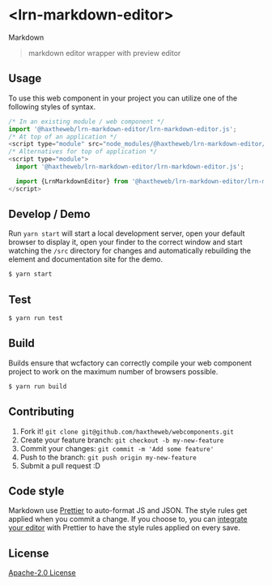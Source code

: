 # &lt;lrn-markdown-editor&gt;

Markdown
> markdown editor wrapper with preview editor

## Usage
To use this web component in your project you can utilize one of the following styles of syntax.

```js
/* In an existing module / web component */
import '@haxtheweb/lrn-markdown-editor/lrn-markdown-editor.js';
/* At top of an application */
<script type="module" src="node_modules/@haxtheweb/lrn-markdown-editor/lrn-markdown-editor.js"></script>
/* Alternatives for top of application */
<script type="module">
  import '@haxtheweb/lrn-markdown-editor/lrn-markdown-editor.js';

  import {LrnMarkdownEditor} from '@haxtheweb/lrn-markdown-editor/lrn-markdown-editor.js';
</script>
```

## Develop / Demo
Run `yarn start` will start a local development server, open your default browser to display it, open your finder to the correct window and start watching the `/src` directory for changes and automatically rebuilding the element and documentation site for the demo.
```bash
$ yarn start
```

## Test

```bash
$ yarn run test
```

## Build
Builds ensure that wcfactory can correctly compile your web component project to
work on the maximum number of browsers possible.
```bash
$ yarn run build
```

## Contributing

1. Fork it! `git clone git@github.com/haxtheweb/webcomponents.git`
2. Create your feature branch: `git checkout -b my-new-feature`
3. Commit your changes: `git commit -m 'Add some feature'`
4. Push to the branch: `git push origin my-new-feature`
5. Submit a pull request :D

## Code style

Markdown  use [Prettier][prettier] to auto-format JS and JSON.  The style rules get applied when you commit a change.  If you choose to, you can [integrate your editor][prettier-ed] with Prettier to have the style rules applied on every save.

[prettier]: https://github.com/prettier/prettier/
[prettier-ed]: https://github.com/prettier/prettier/#editor-integration
[polyserve]: https://github.com/Polymer/polyserve
[web-component-tester]: https://github.com/Polymer/web-component-tester

## License
[Apache-2.0 License](http://opensource.org/licenses/Apache-2.0)